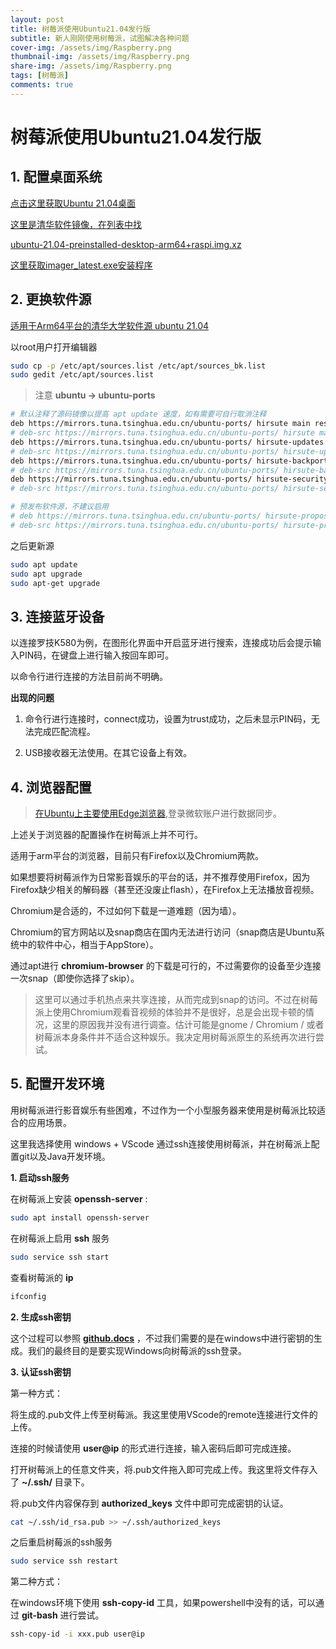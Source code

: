 ```yaml
---
layout: post
title: 树莓派使用Ubuntu21.04发行版
subtitle: 新人刚刚使用树莓派，试图解决各种问题
cover-img: /assets/img/Raspberry.png
thumbnail-img: /assets/img/Raspberry.png
share-img: /assets/img/Raspberry.png
tags: [树莓派]
comments: true
---
```


# 树莓派使用Ubuntu21.04发行版

## 1. 配置桌面系统

[点击这里获取Ubuntu 21.04桌面](https://ubuntu.com/download/raspberry-pi/thank-you?version=21.04&architecture=desktop-arm64+raspi)

[这里是清华软件镜像，在列表中找](https://mirrors.tuna.tsinghua.edu.cn/ubuntu-cdimage/ubuntu/releases/21.04/release/)

[ubuntu-21.04-preinstalled-desktop-arm64+raspi.img.xz](https://mirrors.tuna.tsinghua.edu.cn/ubuntu-cdimage/ubuntu/releases/21.04/release/ubuntu-21.04-preinstalled-desktop-arm64%2Braspi.img.xz)

[这里获取imager_latest.exe安装程序](https://downloads.raspberrypi.org/imager/imager_latest.exe)

## 2. 更换软件源

[适用于Arm64平台的清华大学软件源 ubuntu 21.04](https://mirrors.tuna.tsinghua.edu.cn/help/ubuntu-ports/)

以root用户打开编辑器

```sh
sudo cp -p /etc/apt/sources.list /etc/apt/sources_bk.list
sudo gedit /etc/apt/sources.list
```

> 注意 **ubuntu -> ubuntu-ports**

```sh
# 默认注释了源码镜像以提高 apt update 速度，如有需要可自行取消注释
deb https://mirrors.tuna.tsinghua.edu.cn/ubuntu-ports/ hirsute main restricted universe multiverse
# deb-src https://mirrors.tuna.tsinghua.edu.cn/ubuntu-ports/ hirsute main restricted universe multiverse
deb https://mirrors.tuna.tsinghua.edu.cn/ubuntu-ports/ hirsute-updates main restricted universe multiverse
# deb-src https://mirrors.tuna.tsinghua.edu.cn/ubuntu-ports/ hirsute-updates main restricted universe multiverse
deb https://mirrors.tuna.tsinghua.edu.cn/ubuntu-ports/ hirsute-backports main restricted universe multiverse
# deb-src https://mirrors.tuna.tsinghua.edu.cn/ubuntu-ports/ hirsute-backports main restricted universe multiverse
deb https://mirrors.tuna.tsinghua.edu.cn/ubuntu-ports/ hirsute-security main restricted universe multiverse
# deb-src https://mirrors.tuna.tsinghua.edu.cn/ubuntu-ports/ hirsute-security main restricted universe multiverse

# 预发布软件源，不建议启用
# deb https://mirrors.tuna.tsinghua.edu.cn/ubuntu-ports/ hirsute-proposed main restricted universe multiverse
# deb-src https://mirrors.tuna.tsinghua.edu.cn/ubuntu-ports/ hirsute-proposed main restricted universe multiverse
```

之后更新源

```sh
sudo apt update
sudo apt upgrade
sudo apt-get upgrade
```

## 3. 连接蓝牙设备

以连接罗技K580为例，在图形化界面中开启蓝牙进行搜索，连接成功后会提示输入PIN码，在键盘上进行输入按回车即可。

以命令行进行连接的方法目前尚不明确。

**出现的问题**

1. 命令行进行连接时，connect成功，设置为trust成功，之后未显示PIN码，无法完成匹配流程。

2. USB接收器无法使用。在其它设备上有效。

## 4. 浏览器配置

>[在Ubuntu上主要使用Edge浏览器](https://www.microsoftedgeinsider.com/zh-cn/download/),登录微软账户进行数据同步。  

上述关于浏览器的配置操作在树莓派上并不可行。 

适用于arm平台的浏览器，目前只有Firefox以及Chromium两款。  

如果想要将树莓派作为日常影音娱乐的平台的话，并不推荐使用Firefox，因为Firefox缺少相关的解码器（甚至还没废止flash），在Firefox上无法播放音视频。  

Chromium是合适的，不过如何下载是一道难题（因为墙）。  

Chromium的官方网站以及snap商店在国内无法进行访问（snap商店是Ubuntu系统中的软件中心，相当于AppStore）。  

通过apt进行 **chromium-browser** 的下载是可行的，不过需要你的设备至少连接一次snap（即使你选择了skip）。

> 这里可以通过手机热点来共享连接，从而完成到snap的访问。不过在树莓派上使用Chromium观看音视频的体验并不是很好，总是会出现卡顿的情况，这里的原因我并没有进行调查。估计可能是gnome / Chromium / 或者树莓派本身条件并不适合这种娱乐。我决定用树莓派原生的系统再次进行尝试。

## 5. 配置开发环境

用树莓派进行影音娱乐有些困难，不过作为一个小型服务器来使用是树莓派比较适合的应用场景。  

这里我选择使用 windows + VScode 通过ssh连接使用树莓派，并在树莓派上配置git以及Java开发环境。  

**1. 启动ssh服务**  

在树莓派上安装 **openssh-server** :
```sh
sudo apt install openssh-server
```

在树莓派上启用 **ssh** 服务  

```sh
sudo service ssh start
```

查看树莓派的 **ip**  

```sh
ifconfig
```
**2. 生成ssh密钥**  

这个过程可以参照 [**github.docs**](https://docs.github.com/cn/github/authenticating-to-github/connecting-to-github-with-ssh/generating-a-new-ssh-key-and-adding-it-to-the-ssh-agent) ，不过我们需要的是在windows中进行密钥的生成。我们的最终目的是要实现Windows向树莓派的ssh登录。  

**3. 认证ssh密钥**  

第一种方式：  

将生成的.pub文件上传至树莓派。我这里使用VScode的remote连接进行文件的上传。  

连接的时候请使用 **user@ip** 的形式进行连接，输入密码后即可完成连接。  

打开树莓派上的任意文件夹，将.pub文件拖入即可完成上传。我这里将文件存入了 **~/.ssh/** 目录下。  

将.pub文件内容保存到 **authorized_keys** 文件中即可完成密钥的认证。    

```sh
cat ~/.ssh/id_rsa.pub >> ~/.ssh/authorized_keys
```

之后重启树莓派的ssh服务  

```sh
sudo service ssh restart
```

第二种方式：  

在windows环境下使用 **ssh-copy-id** 工具，如果powershell中没有的话，可以通过 **git-bash** 进行尝试。 

```sh
ssh-copy-id -i xxx.pub user@ip
```


